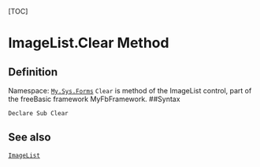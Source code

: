 [TOC]
# ImageList.Clear Method

## Definition
Namespace: [`My.Sys.Forms`](My.Sys.Forms.md)
`Clear` is method of the ImageList control, part of the freeBasic framework MyFbFramework.
##Syntax
```freeBasic
Declare Sub Clear
```

## See also
[`ImageList`](ImageList.md)
